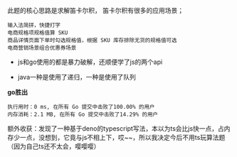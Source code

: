 此题的核心思路是求解笛卡尔积，
笛卡尔积有很多的应用场景；

    输入法简拼，快捷打字
    电商规格项规格值算 SKU
    商品详情页面下单时勾选规格值，根据 SKU 库存排除无货的规格值可选
    电商营销场景组合优惠券场景


+ js和go使用的都是暴力破解，还顺便学了js的两个api

+ java一种是使用了递归，一种是使用了队列

**go胜出**
```
执行用时：0 ms, 在所有 Go 提交中击败了100.00% 的用户
内存消耗：2.1 MB, 在所有 Go 提交中击败了14.29% 的用户
```

额外收获：发现了一种基于deno的typescript写法，本以为ts会比js快一点，占内存少一点，没想到，它竟与js不相上下，哎~~，所以我决定今后不用ts玩算法题（因为自己ts还不太会，嘤嘤嘤）